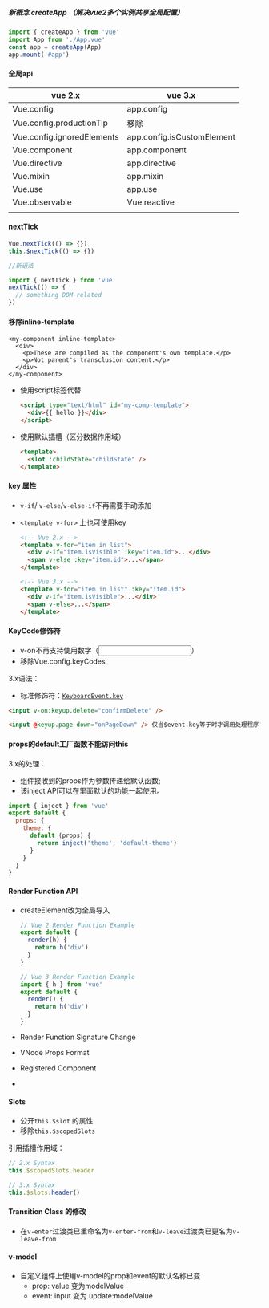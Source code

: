 ##### 新概念 createApp （解决vue2多个实例共享全局配置）

```javascript
import { createApp } from 'vue'
import App from './App.vue'
const app = createApp(App)
app.mount('#app')
```

#### 全局api

| vue 2.x                    | vue 3.x                    |
| -------------------------- | -------------------------- |
| Vue.config                 | app.config                 |
| Vue.config.productionTip   | 移除                       |
| Vue.config.ignoredElements | app.config.isCustomElement |
| Vue.component              | app.component              |
| Vue.directive              | app.directive              |
| Vue.mixin                  | app.mixin                  |
| Vue.use                    | app.use                    |
| Vue.observable             | Vue.reactive               |
|                            |                            |



#### nextTick

```javascript
Vue.nextTick(() => {})
this.$nextTick(() => {})

//新语法

import { nextTick } from 'vue'
nextTick(() => {
  // something DOM-related
})
```



#### 移除inline-template

```vue
<my-component inline-template>
  <div>
    <p>These are compiled as the component's own template.</p>
    <p>Not parent's transclusion content.</p>
  </div>
</my-component>
```

- 使用script标签代替

  ```html
  <script type="text/html" id="my-comp-template">
    <div>{{ hello }}</div>
  </script>
  ```

- 使用默认插槽（区分数据作用域）

  ```html
  <template>
    <slot :childState="childState" />
  </template>
  ```

  

#### key 属性

- `v-if`/ `v-else`/`v-else-if`不再需要手动添加

- `<template v-for>` 上也可使用key

  ```html
  <!-- Vue 2.x -->
  <template v-for="item in list">
    <div v-if="item.isVisible" :key="item.id">...</div>
    <span v-else :key="item.id">...</span>
  </template>
  
  <!-- Vue 3.x -->
  <template v-for="item in list" :key="item.id">
    <div v-if="item.isVisible">...</div>
    <span v-else>...</span>
  </template>
  ```

#### KeyCode修饰符

- v-on不再支持使用数字（<input v-on:keyup.13="submit" />）
- 移除Vue.config.keyCodes 

3.x语法：

- 标准修饰符：[`KeyboardEvent.key`](https://developer.mozilla.org/en-US/docs/Web/API/KeyboardEvent/key/Key_Values)

```html
<input v-on:keyup.delete="confirmDelete" />
```

```html
<input @keyup.page-down="onPageDown" /> 仅当$event.key等于时才调用处理程序'PageDown'
```



#### props的default工厂函数不能访问this

3.x的处理：

- 组件接收到的props作为参数传递给默认函数;
- 该inject API可以在里面默认的功能一起使用。

```javascript
import { inject } from 'vue'
export default {
  props: {
    theme: {
      default (props) {
        return inject('theme', 'default-theme')
      }
    }
  }
}
```



#### Render Function API

- createElement改为全局导入

  ```javascript
  // Vue 2 Render Function Example
  export default {
    render(h) {
      return h('div')
    }
  }
  
  // Vue 3 Render Function Example
  import { h } from 'vue'
  export default {
    render() {
      return h('div')
    }
  }
  ```

- Render Function Signature Change

- VNode Props Format

- Registered Component

- 

#### Slots

- 公开`this.$slot` 的属性
- 移除`this.$scopedSlots`

引用插槽作用域：

```javascript
// 2.x Syntax
this.$scopedSlots.header

// 3.x Syntax
this.$slots.header()
```



#### Transition Class 的修改

- 在`v-enter`过渡类已重命名为`v-enter-from`和`v-leave`过渡类已更名为`v-leave-from`



#### v-model

- 自定义组件上使用v-model的prop和event的默认名称已变
  - prop:  value 变为modelValue
  - event: input 变为 update:modelValue